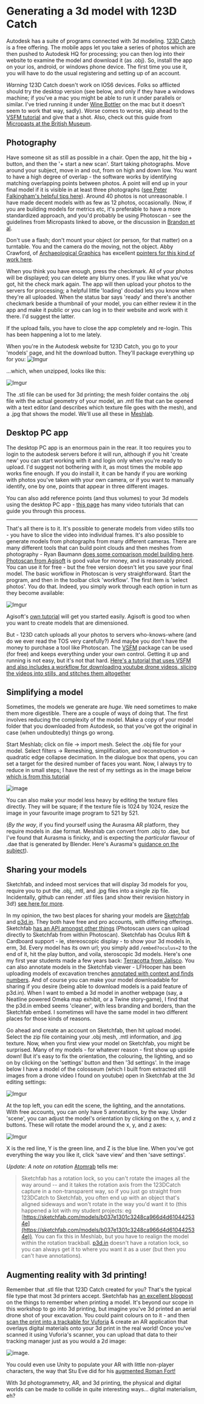 # Generating a 3d model with 123D Catch

Autodesk has a suite of programs connected with 3d modeling. [123D Catch](http://www.123dapp.com/catch) is a free offering. The mobile apps let you take a series of photos which are then pushed to Autodesk HQ for processing; you can then log into their website to examine the model and download it (as .obj). So, install the app on your ios, android, or windows phone device. The first time you use it, you will have to do the usual registering and setting up of an account. 

*Warning* 123D Catch doesn't work on IOS6 devices. Folks so afflicted should try the desktop version (see below, and only if they have a windows machine; if you've a mac you might be able to run it under parallels or similar. I've tried running it under [Wine Bottler](winebottler.kronenberg.org) on the mac but it doesn't seem to work that way, sadly). Worse comes to worse, skip ahead to the [VSFM tutorial](3d%20model%20building%20with%20VSFM%20on%20the%20command%20line.md) and give that a shot. Also, check out this guide from [Micropasts at the British Museum](http://research.micropasts.org/2014/06/13/3d-modelling-via-sfm/).

## Photography

Have someone sit as still as possible in a chair. Open the app, hit the big + button, and then the '+ start a new scan'. Start taking photographs. Move around your subject, move in and out, from on high and down low. You want to have a high degree of overlap - the software works by identifying matching overlapping points between photos. A point will end up in your final model if it is visible in at least three photographs ([see Peter Falkingham's helpful tips here](http://www.academia.edu/3649828/Generating_a_Photogrammetric_model_using_VisualSFM_and_post-processing_with_Meshlab)). Around 40 photos is not unreasonable. I have made decent models with as few as 12 photos, occasionally. (Now, if you are building models for metrics etc, it's preferable to have a more standardized approach, and you'd probably be using Photoscan - see the guidelines from Micropasts linked to above, or the discussion in [Brandon et al](http://www.maneyonline.com/doi/full/10.1179/0093469013Z.00000000056).

Don't use a flash; don't mount your object (or person, for that matter) on a turntable. You and the camera do the moving, not the object. Abby Crawford, of [Archaeological Graphics](http://www.archaeologicalgraphics.com) has excellent [pointers for this kind of work here](http://blog.sketchfab.com/post/121838008009/how-to-set-up-a-successful-photogrammetry-project).

When you think you have enough, press the checkmark. All of your photos will be displayed; you can delete any blurry ones. If you like what you've got, hit the check mark again.  The app will then upload your photos to the servers for processing; a helpful little 'loading' doodad lets you know when they're all uploaded. When the status bar says 'ready' and there's another checkmark beside a thumbnail of your model, you can either review it in the app and make it public or you can log in to their website and work with it there. I'd suggest the latter.

If the upload fails, you have to close the app completely and re-login. This has been happening a lot to me lately.

When you're in the Autodesk website for 123D Catch, you go to your 'models' page, and hit the download button. They'll package everything up for you:
![Imgur](http://i.imgur.com/D8iRH8H.png)

...which, when unzipped, looks like this:

![Imgur](http://i.imgur.com/Rf790EX.png)

The .stl file can be used for 3d printing; the mesh folder contains the .obj file with the actual geometry of your model, an .mtl file that can be opened with a text editor (and describes which texture file goes with the mesh), and a .jpg that shows the model. We'll use all these in [Meshlab](http://meshlab.sourceforge.net/).

## Desktop PC app

The desktop PC app is an enormous pain in the rear. It too requires you to login to the autodesk servers before it will run, although if you hit 'create new' you can start working with it and login only when you're ready to upload. I'd suggest not bothering with it, as most times the mobile app works fine enough. If you do install it, it can be handy if you are working with photos you've taken with your own camera, or if you want to manually identify, one by one, points that appear in three different images. 

You can also add reference points (and thus volumes) to your 3d models using the desktop PC app - [this page](http://www.123dapp.com/howto/catch) has many video tutorials that can guide you through this process.

-----

That's all there is to it. It's possible to generate models from video stills too - you have to slice the video into individual frames. It's also possible to generate models from photographs from many different cameras. There are many different tools that can build point clouds and then meshes from photography - Ryan Baumann [does some comparison model building here](http://ryanfb.github.io/etc/2015/07/27/qualitative_photogrammetry_comparisons_gallery.html). [Photoscan from Agisoft](http://www.agisoft.com/) is good value for money, and is reasonably priced. You can use it for free - but the free version doesn't let you save your final model.  The basic workflow in Photoscan is very straightforward. Start the program, and then in the toolbar click 'workflow'. The first item is 'select photos'. You do that. Indeed, you simply work through each option in turn as they become available:

![Imgur](http://i.imgur.com/XorKnvd.png)

Agisoft's [own tutorial](http://www.agisoft.com/pdf/PS_1.0.0%20-Tutorial%20(BL)%20-%203D-model.pdf) will get you started easily. Agisoft is good too when you want to create models that are dimensioned.

But - 123D catch uploads all your photos to servers who-knows-where (and do we ever read the TOS very carefully?) And maybe you don't have the money to purchase a tool like Photoscan. The [VSFM](ccwu.me/vsfm/) package can be used (for free) and keeps everything under your own control. Getting it up and running is not easy, but it's not that hard. [Here's a tutorial that uses VSFM and also includes a workflow for downloading youtube drone videos, slicing the videos into stills, and stitches them altogether](3d%20model%20building%20with%20VSFM%20on%20the%20command%20line.md)

## Simplifying a model

Sometimes, the models we generate are _huge_. We need sometimes to make them more digestible. There are a couple of ways of doing that. The first involves reducing the complexity of the model. Make a copy of your model folder that you downloaded from Autodesk, so that you've got the original in case (when undoubtedly) things go wrong.

Start Meshlab; click on file -> import mesh. Select the .obj file for your model.
Select filters -> Remeshing, simplification, and reconstruction -> quadratic edge collapse decimation. In the dialogue box that opens, you can set a target for the desired number of faces you want. Now, I always try to reduce in small steps; I have the rest of my settings as in the image below [which is from this tutorial](http://www.shapeways.com/tutorials/polygon_reduction_with_meshlab)

![image](http://images.shapeways.com/picture/image/udesign/tutorials/polygon_reduction_with_meshlab/panel.png)

You can also make your model less heavy by editing the texture files directly. They will be square; if the texture file is 1024 by 1024, resize the image in your favourite image program to 521 by 521. 

(_By the way_, if you find yourself using the Aurasma AR platform, they require models in .dae format. Meshlab can convert from .obj to .dae, but I've found that Aurasma is finicky, and is expecting the _particular_ flavour of .dae that is generated by Blender. Here's Aurasma's [guidance on the subject](www.aurasma.com/wp-content/uploads/Aurasma-3D-Guidelines.pdf)).


## Sharing your models

Sketchfab, and indeed most services that will display 3d models for you, require you to put the .obj, .mtl, and .jpg files into a single zip file. Incidentally, github can render .stl files (and show their revision history in 3d!) [see here for more](https://help.github.com/articles/3d-file-viewer/).

In my opinion, the two best places for sharing your models are [Sketchfab](http://sketchfab.com) and [p3d.in](http://p3d.in). They both have free and pro accounts, with differing offerings. Sketchfab [has an API amongst other things](http://blog.sketchfab.com/tagged/tutorial) (Photoscan users can upload directly to Sketchfab from within Photoscan). Sketchfab has Oculus Rift & Cardboard support - ie, stereoscopic display - to show your 3d models in, erm, 3d. Every model has its own url; you simply add `/embed?oculus=2` to the end of it, hit the play button, and voila, steroscopic 3d models. Here's one my first year students made a few years back: [Terracotta from Jalisco](https://sketchfab.com/models/30939eb07d8f48d0802ab9dc7196241d/embed?oculus=2). You can also annotate models in the Sketchfab viewer - LFHooper has been uploading models of excavation trenches [annotated with context and finds numbers](https://sketchfab.com/models/078b30b3f6354ab6af07b3a54c6d5fcd). And of course you can make your model downloadable for sharing if you desire (being able to download models is a paid feature of p3d.in). When I want to embed a 3d model in another webpage (say, a Neatline powered Omeka map exhibit, or a Twine story-game), I find that the p3d.in embed seems 'cleaner', with less branding and borders, than the Sketchfab embed. I sometimes will have the same model in two different places for those kinds of reasons.

Go ahead and create an account on Sketchfab, then hit upload model. Select the zip file containing your .obj mesh, .mtl information, and .jpg texture. Now, when you first view your model on Sketchfab, you might be surprised. Many of my models - for whatever reason - first show up upside down! But it's easy to fix the orientation, the colouring, the lighting, and so on by clicking on the 'settings' button and then '3d settings'. In the image below I have a model of the colosseum (which I built from extracted still images from a drone video I found on youtube) open in Sketchfab at the 3d editing settings:

![Imgur](http://i.imgur.com/SJOPjsL.png)

At the top left, you can edit the scene, the lighting, and the annotations. With free accounts, you can only have 5 annotations, by the way. Under 'scene', you can adjust the model's orientation by clicking on the x, y, and z buttons. These will rotate the model around the x, y, and z axes:

![Imgur](http://i.imgur.com/Fq0Jwzn.png)

X is the red line, Y is the green line, and Z is the blue line. When you've got everything the way you like it, click 'save view' and then 'save settings'.

*Update: A note on rotation* [Atomrab](https://github.com/atomrab) tells me:
>Sketchfab has a rotation lock, so you can't rotate the images all the way around -- and it takes the rotation axis from the 123DCatch capture in a non-transparent way, so if you just go straight from 123DCatch to Sketchfab, you often end up with an object that's aligned sideways and won't rotate in the way you'd want it to (this happened a lot with my student projects: eg [https://sketchfab.com/models/b037e1301c3248ca966d4d610442534e](https://sketchfab.com/models/b037e1301c3248ca966d4d610442534e)). You can fix this in Meshlab, but you have to realign the model within the rotation trackball. [p3d.in](http://p3d.in) doesn't have a rotation lock, so you can always get it to where you want it as a user (but then you can't have annotations).

## Augmenting reality with 3d printing!

Remember that .stl file that 123D Catch created for you? That's the typical file type that most 3d printers accept. Sketchfab has [an excellent blogpost](http://blog.sketchfab.com/post/100752713569/3d-print-a-model-downloaded-from-sketchfab) on the things to remember when printing a model. It's beyond our scope in this workshop to go into 3d printing, but imagine you've 3d printed an aerial drone shot of your excavation. You could paint colours on to it - and then [scan the print into a trackable for Vuforia](https://developer.vuforia.com/library/articles/Training/Vuforia-Object-Scanner-Users-Guide) & create an AR application that overlays digital materials onto your 3d print in the real world! Once you've scanned it using Vuforia's scanner, you can upload that data to their tracking manager just as you would a 2d image:

![image](img/AddTargetObject.jpg).

You could even use Unity to populate your AR with little non-player characters, the way that Stu Eve did for his [augmented Roman Fort!](http://www.dead-mens-eyes.org/augmenting-a-roman-fort/)

With 3d photogrammetry, AR, and 3d printing, the physical and digital worlds can be made to collide in quite interesting ways... digital materialism, eh?
